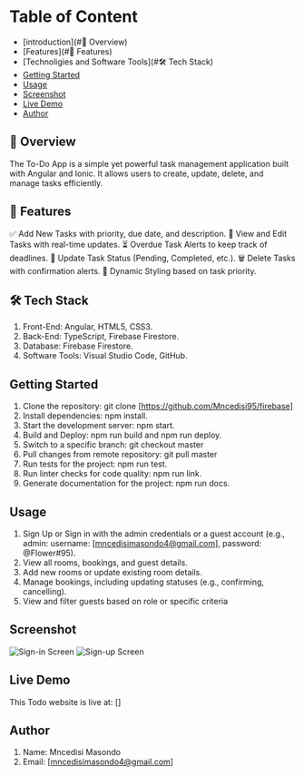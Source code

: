 # Table of Content

- [introduction](#📌 Overview)
- [Features](#🚀 Features)
- [Technoligies and Software Tools](#🛠️ Tech Stack)
- [Getting Started](#getting-started)
- [Usage](#usage)
- [Screenshot](#screenshot)
- [Live Demo](#live-demo)
- [Author](#author)

## 📌 Overview

The To-Do App is a simple yet powerful task management application built with Angular and Ionic. It allows users to create, update, delete, and manage tasks efficiently.

## 🚀 Features

✅ Add New Tasks with priority, due date, and description.
📅 View and Edit Tasks with real-time updates.
⏳ Overdue Task Alerts to keep track of deadlines.
🔄 Update Task Status (Pending, Completed, etc.).
🗑️ Delete Tasks with confirmation alerts.
🎨 Dynamic Styling based on task priority.

## 🛠️ Tech Stack

1. Front-End: Angular, HTML5, CSS3.
2. Back-End: TypeScript, Firebase Firestore.
3. Database: Firebase Firestore.
4. Software Tools: Visual Studio Code, GitHub.

## Getting Started

1. Clone the repository: git clone [https://github.com/Mncedisi95/firebase]
2. Install dependencies: npm install.
3. Start the development server: npm start.
4. Build and Deploy: npm run build and npm run deploy.
5. Switch to a specific branch: git checkout master
6. Pull changes from remote repository: git pull master
7. Run tests for the project: npm run test.
8. Run linter checks for code quality: npm run link.
9. Generate documentation for the project: npm run docs.

## Usage

1. Sign Up or Sign in with the admin credentials or a guest account (e.g., admin: username: [mncedisimasondo4@gmail.com], password: @Flower#95).
2. View all rooms, bookings, and guest details.
3. Add new rooms or update existing room details.
4. Manage bookings, including updating statuses (e.g., confirming, cancelling).
5. View and filter guests based on role or specific criteria

## Screenshot

![Sign-in Screen](src/assets/screenshots/login.png)
![Sign-up Screen](src/assets/screenshots/register.png)

## Live Demo

This Todo website is live at: []

## Author

1. Name: Mncedisi Masondo
2. Email: [mncedisimasondo4@gmail.com]